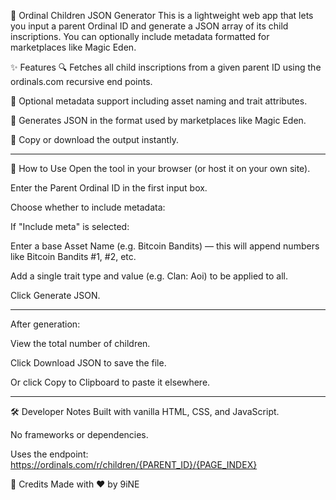 🧭 Ordinal Children JSON Generator
This is a lightweight web app that lets you input a parent Ordinal ID and generate a JSON array of its child inscriptions. You can optionally include metadata formatted for marketplaces like Magic Eden.

✨ Features
🔍 Fetches all child inscriptions from a given parent ID using the ordinals.com recursive end points.

🧩 Optional metadata support including asset naming and trait attributes.

📝 Generates JSON in the format used by marketplaces like Magic Eden.

📎 Copy or download the output instantly.

--------------------------------------------------------

🚀 How to Use
Open the tool in your browser (or host it on your own site).

Enter the Parent Ordinal ID in the first input box.

Choose whether to include metadata:

If "Include meta" is selected:

Enter a base Asset Name (e.g. Bitcoin Bandits) — this will append numbers like Bitcoin Bandits #1, #2, etc.

Add a single trait type and value (e.g. Clan: Aoi) to be applied to all.

Click Generate JSON.

--------------------------------------------------------

After generation:

View the total number of children.

Click Download JSON to save the file.

Or click Copy to Clipboard to paste it elsewhere.

--------------------------------------------------------

🛠 Developer Notes
Built with vanilla HTML, CSS, and JavaScript.

No frameworks or dependencies.

Uses the endpoint:
https://ordinals.com/r/children/{PARENT_ID}/{PAGE_INDEX}

🧡 Credits
Made with ❤️ by 9iNE
